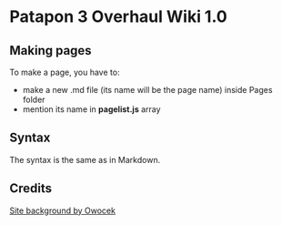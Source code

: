 # Patapon 3 Overhaul Wiki 1.0
## Making pages
To make a page, you have to:
- make a new .md file (its name will be the page name) inside Pages folder
- mention its name in <b>pagelist.js</b> array
## Syntax
The syntax is the same as in Markdown. 
## Credits
[Site background by Owocek](https://www.deviantart.com/owocektv/art/Demon-Gate-Bababaan-Patapon-2-500846734)<br>
